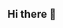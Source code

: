 ## Hi there 👋

<!--
# 👋 Hi, I'm Mónica!

🎓 I'm a student of **Information Technology Engineering** at **UPSLP**.  
🌱 Currently learning **Git** and **GitHub**.  
💻 I’m passionate about **software development**, especially **Backend**.  
🚀 I want to share my projects here so they can be explored while I continue growing as a developer.  

---

## 🛠️ Technologies & Languages
- **Programming Languages:** Java · C++ · C · Python  
- **Web:** HTML · CSS  
- **Databases:** MySQL  
- **Tools:** Git · GitHub · Visual Studio

---

## 📂 Projects
I’ll be uploading my projects here so they can be easily accessed.  

---

## 📊 GitHub Stats
![GitHub Stats](https://github-readme-stats.vercel.app/api?m-ony=m-ony&show_icons=true&theme=radical)

---

### 📫 How to reach me
- ✉️ [qhdzmoni@gmail.com]  

---

⭐ *“Learning is a continuous process, and every line of code is one step closer to the future.”*  

-->
